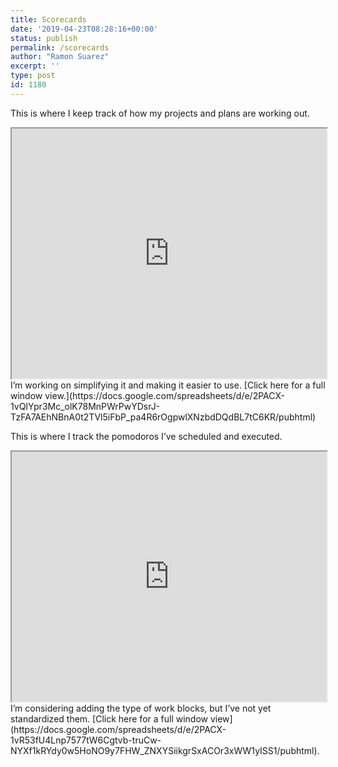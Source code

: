 ```yaml
---
title: Scorecards
date: '2019-04-23T08:28:16+00:00'
status: publish
permalink: /scorecards
author: "Ramon Suarez"
excerpt: ''
type: post
id: 1180
---
```

This is where I keep track of how my projects and plans are working out.

<iframe src="https://docs.google.com/spreadsheets/d/e/2PACX-1vQIYpr3Mc_olK78MnPWrPwYDsrJ-TzFA7AEhNBnA0t2TVl5iFbP_pa4R6rOgpwlXNzbdDQdBL7tC6KR/pubhtml?widget=true&headers=true" style="width: 100%;
    height: 400px;"></iframe>I’m working on simplifying it and making it easier to use. [Click here for a full window view.](https://docs.google.com/spreadsheets/d/e/2PACX-1vQIYpr3Mc_olK78MnPWrPwYDsrJ-TzFA7AEhNBnA0t2TVl5iFbP_pa4R6rOgpwlXNzbdDQdBL7tC6KR/pubhtml)

This is where I track the pomodoros I’ve scheduled and executed.

<iframe src="https://docs.google.com/spreadsheets/d/e/2PACX-1vR53fU4Lnp7577tW6Cgtvb-truCw-NYXf1kRYdy0w5HoNO9y7FHW_ZNXYSiikgrSxACOr3xWW1yISS1/pubhtml?widget=true&headers=false" style="width: 100%;
    height: 400px;"></iframe>I’m considering adding the type of work blocks, but I’ve not yet standardized them. [Click here for a full window view](https://docs.google.com/spreadsheets/d/e/2PACX-1vR53fU4Lnp7577tW6Cgtvb-truCw-NYXf1kRYdy0w5HoNO9y7FHW_ZNXYSiikgrSxACOr3xWW1yISS1/pubhtml).